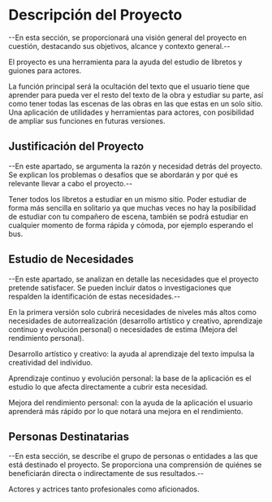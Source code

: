 # Descripción del Proyecto

--En esta sección, se proporcionará una visión general del proyecto en cuestión, destacando sus objetivos, alcance y contexto general.--

El proyecto es una herramienta para la ayuda del estudio de libretos y guiones para actores. 

La función principal será la ocultación del texto que el usuario tiene que aprender para pueda ver el resto del texto de la obra y estudiar su parte, así como tener todas las escenas de las obras en las que estas en un solo sitio. Una aplicación de utilidades y herramientas para actores, con posibilidad de ampliar sus funciones en futuras versiones. 

## Justificación del Proyecto

--En este apartado, se argumenta la razón y necesidad detrás del proyecto. Se explican los problemas o desafíos que se abordarán y por qué es relevante llevar a cabo el proyecto.--

Tener todos los libretos a estudiar en un mismo sitio. Poder estudiar de forma más sencilla en solitario ya que muchas veces no hay la posibilidad de estudiar con tu compañero de escena, también se podrá estudiar en cualquier momento de forma rápida y cómoda, por ejemplo esperando el bus.

## Estudio de Necesidades

--En este apartado, se analizan en detalle las necesidades que el proyecto pretende satisfacer. Se pueden incluir datos o investigaciones que respalden la identificación de estas necesidades.--

En la primera versión solo cubrirá necesidades de niveles más altos como necesidades de autorrealización (desarrollo artístico y creativo, aprendizaje continuo y evolución personal) o necesidades de estima (Mejora del rendimiento personal).

Desarrollo artístico y creativo: la ayuda al aprendizaje del texto impulsa la creatividad del individuo.

Aprendizaje continuo y evolución personal: la base de la aplicación es el estudio lo que afecta directamente a cubrir esta necesidad.

Mejora del rendimiento personal: con la ayuda de la aplicación el usuario aprenderá más rápido por lo que notará una mejora en el rendimiento.

## Personas Destinatarias

--En esta sección, se describe el grupo de personas o entidades a las que está destinado el proyecto. Se proporciona una comprensión de quiénes se beneficiarán directa o indirectamente de sus resultados.--

Actores y actrices tanto profesionales como aficionados.
